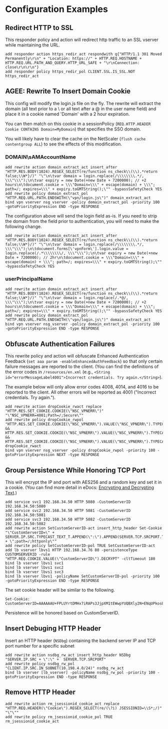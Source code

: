# Configuration Examples

## Redirect HTTP to SSL
This responder policy and action will redirect http traffic to an SSL vserver while maintaining the URL.

	add responder action https_redir_act respondwith q{"HTTP/1.1 301 Moved Permanently\r\n" + "Location: https://" + HTTP.REQ.HOSTNAME + HTTP.REQ.URL.PATH_AND_QUERY.HTTP_URL_SAFE + "\r\nConnection: close\r\n\r\n"}
	add responder policy https_redir_pol CLIENT.SSL.IS_SSL.NOT https_redir_act

## AGEE: Rewrite To Insert Domain Cookie
This config will modify the login.js file on the fly. The rewrite will extract the domain (all text prior to a \ or all text after a @ in the user name field) and place it in a cookie named 'Domain' with a 2 hour expiration.

You can then match on this cookie in a sessionPolicy (`REQ.HTTP.HEADER Cookie CONTAINS Domain=MyDomain`) that specifies the SSO domain.

You will likely have to clear the cache on the NetScaler (`flush cache contentgroup ALL`) to see the effects of this modification.

### DOMAIN\sAMAccountName
	add rewrite action domain_extract_act insert_after "HTTP.RES.BODY(1024).REGEX_SELECT(re/function ns_check\\(\\).*return false;\\W*}/)" "\"\n\tvar domain = login.replace(/\\\\\\\\.*/, \\\"\\\");\n\tvar expiry = new Date(+new Date + 7200000); // +2 hours\n\tdocument.cookie = \\\"Domain=\\\" + escape(domain) + \\\"; path=/; expires=\\\" + expiry.toGMTString();\"" -bypassSafetyCheck YES
	add rewrite policy domain_extract_pol "HTTP.REQ.URL.PATH.ENDSWITH(\"vpn/login.js\")" domain_extract_act
	bind vpn vserver nsg_vserver -policy domain_extract_pol -priority 100 -gotoPriorityExpression END -type RESPONSE

The configuration above will send the login field as-is.  If you need to strip the domain from the field prior to authentication, you will need to make the following change.
	
	add rewrite action domain_extract_act insert_after "HTTP.RES.BODY(1024).REGEX_SELECT(re/function ns_check\\(\\).*return false;\\W*}/)" "\"\n\tvar domain = login.replace(/\\\\\\\\.*/, \\\"\\\");\n\tdocument.forms[\'vpnForm\'].login.value = login.replace(/.*\\\\\\\\/, \\\"\\\");\n\tvar expiry = new Date(+new Date + 7200000); // 2hr\n\tdocument.cookie = \\\"Domain=\\\" + escape(domain) + \\\"; path=/; expires=\\\" + expiry.toGMTString();\"" -bypassSafetyCheck YES

### userPrincipalName
	add rewrite action domain_extract_act insert_after "HTTP.RES.BODY(1024).REGEX_SELECT(re/function ns_check\\(\\).*return false;\\W*}/)" "\"\n\tvar domain = login.replace(/.*@/, \\\"\\\");\n\tvar expiry = new Date(+new Date + 7200000); // +2 hours\n\tdocument.cookie = \\\"Domain=\\\" + escape(domain) + \\\"; path=/; expires=\\\" + expiry.toGMTString();\"" -bypassSafetyCheck YES
	add rewrite policy domain_extract_pol "HTTP.REQ.URL.PATH.ENDSWITH(\"vpn/login.js\")" domain_extract_act
	bind vpn vserver nsg_vserver -policy domain_extract_pol -priority 100 -gotoPriorityExpression END -type RESPONSE

## Obfuscate Authentication Failures
This rewrite policy and action will obfuscate Enhanced Authentication Feedback (`set aaa param -enableEnhancedAuthFeedback`) so that only certain failure messages are reported to the client.  (You can find the definitions of the error codes in `/resources/en.xml` (e.g., `<String id="errorMessageLabel4001">Incorrect credentials. Try again.</String>`).

The example below will only allow error codes 4008, 4014, and 4016 to be reported to the client.  All other errors will be reported as 4001 ("Incorrect credentials. Try again.").

	add rewrite action dropCookie_rwact replace "HTTP.RES.SET_COOKIE.COOKIE(\"NSC_VPNERR\")" "\"NSC_VPNERR=4001;Path=/;Secure\""
	add rewrite policy dropCookie_rwpol "HTTP.RES.SET_COOKIE.COOKIE(\"NSC_VPNERR\").VALUE(\"NSC_VPNERR\").TYPECAST_NUM_AT.NE(4008) && HTTP.RES.SET_COOKIE.COOKIE(\"NSC_VPNERR\").VALUE(\"NSC_VPNERR\").TYPECAST_NUM_AT.NE(4014) && HTTP.RES.SET_COOKIE.COOKIE(\"NSC_VPNERR\").VALUE(\"NSC_VPNERR\").TYPECAST_NUM_AT.NE(4016)" dropCookie_rwact
	bind vpn vserver nsg_vserver -policy dropCookie_rwpol -priority 100 -gotoPriorityExpression NEXT -type RESPONSE


## Group Persistence While Honoring TCP Port
This will encrypt the IP and port with AES256 and a random key and set it in a cookie.  (You can find more detail in eDocs: [Encrypting and Decrypting Text](http://www.google.com/url?q=http%3A%2F%2Fsupport.citrix.com%2Fproddocs%2Ftopic%2Fnetscaler-policy-configuration-93-map%2Fns-pi-adv-exp-eval-txt-encrypt-decrypt-txt-con.html&sa=D&sntz=1&usg=AFQjCNEJuqY-AKwJa30Blf3UAN3fzvGjWg).)

	add service svc1 192.168.34.50 HTTP 5080 -CustomServerID 192.168.34.50:5080
	add service svc2 192.168.34.50 HTTP 5081 -CustomServerID 192.168.34.50:5081
	add service svc3 192.168.34.50 HTTP 5082 -CustomServerID 192.168.34.50:5082
	add rewrite action SetCustomServerID-act insert_http_header Set-Cookie "\"CustomServerID=\" + SERVER.IP.SRC.TYPECAST_TEXT_T.APPEND(\":\").APPEND(SERVER.TCP.SRCPORT.TYPECAST_TEXT_T).ENCRYPT + \";path=/;httponly\""
	add rewrite policy SetCustomServerID-pol TRUE SetCustomServerID-act
	add lb vserver lbvs1 HTTP 192.168.34.76 80 -persistenceType CUSTOMSERVERID -rule "HTTP.REQ.COOKIE.VALUE(\"CustomServerID\").DECRYPT" -cltTimeout 180
	bind lb vserver lbvs1 svc1
	bind lb vserver lbvs1 svc2
	bind lb vserver lbvs1 svc3
	bind lb vserver lbvs1 -policyName SetCustomServerID-pol -priority 100 -gotoPriorityExpression END -type RESPONSE

The set cookie header will be similar to the following.
	
	Set-Cookie: CustomServerID=AAAAAAU+FPLUYrtDMHx7iRAPs3JjpXM1tEWwpYUQBXly2N+ENqUPkos8prJu2FMbAC3Qm90=;path=/;httponly

Persistence will be honored based on CustomServerID.

## Insert Debuging HTTP Header
Insert an HTTP header (`NSDbg`) containing the backend server IP and TCP port number for a specific subnet
	
	add rewrite action nsdbg_rw_act insert_http_header NSDbg "SERVER.IP.SRC + \":\" +  SERVER.TCP.SRCPORT"
	add rewrite policy nsdbg_rw_pol "CLIENT.IP.SRC.IN_SUBNET(10.198.4.0/24)" nsdbg_rw_act
	bind lb vserver [lb_vserver] -policyName nsdbg_rw_pol -priority 100 -gotoPriorityExpression END -type RESPONSE

## Remove HTTP Header
	add rewrite action rm_jsessionid_cookie_act replace "HTTP.REQ.HEADER(\"Cookie\").REGEX_SELECT(re/(\?i) JSESSIONID=\\S*;/)" "\"\""
	add rewrite policy rm_jsessionid_cookie_pol TRUE rm_jsessionid_cookie_act
